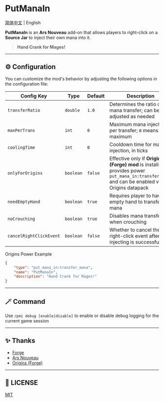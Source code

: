 # PutManaIn

[简体中文](https://github.com/ChiyukiRuon/put_mana_in/blob/main/README.md) | English

**PutManaIn** is an **Ars Nouveau** add-on that allows players to right-click on a **Source Jar** to inject their own mana into it.

> **Hand Crank for Mages!**

---  

## ⚙ Configuration

You can customize the mod's behavior by adjusting the following options in the configuration file:

| Config Key              | Type      | Default | Description                                                                                                                                |
|-------------------------|-----------|---------|--------------------------------------------------------------------------------------------------------------------------------------------|
| `transferRatio`         | `double`  | `1.0`   | Determines the ratio of mana transfer; can be adjusted as needed                                                                           |
| `maxPerTrans`           | `int`     | `0`     | Maximum mana injected per transfer; `0` means no maximum                                                                                   |
| `coolingTime`           | `int`     | `0`     | Cooldown time for mana injection, in ticks                                                                                                 |
| `onlyForOrigins`        | `boolean` | `false` | Effective only if **Origins (Forge) mod** is installed; provides power `put_mana_in:transfer_mana` and can be enabled via Origins datapack |
| `needEmptyHand`         | `boolean` | `true`  | Requires player to have an empty hand to transfer mana                                                                                     |
| `noCrouching`           | `boolean` | `true`  | Disables mana transfer when crouching                                                                                                      |
| `cancelRightClickEvent` | `boolean` | `false` | Whether to cancel the right-click event after injecting is successful                                                                      |

Origins Power Example
```json
{
    "type": "put_mana_in:transfer_mana",
    "name": "PutManaIn",
    "description": "Hand Crank for Mages!"
}
```

---

## 🪄 **Command**

Use `/pmi debug [enable|disable]` to enable or disable debug logging for the current game session

---

## ✨ **Thanks**

- [Forge](https://docs.minecraftforge.net/)
- [Ars Nouveau](https://github.com/baileyholl/Ars-Nouveau)
- [Origins (Forge)](https://github.com/EdwinMindcraft/origins-forge)

---  

## 📜 **LICENSE**

[MIT](https://github.com/ChiyukiRuon/put_mana_in/blob/main/LICENSE)  